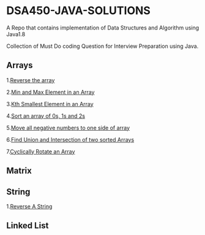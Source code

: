 # DSA450-JAVA-SOLUTIONS

A Repo that contains implementation of Data Structures and Algorithm using Java1.8

Collection of Must Do coding Question for Interview Preparation using Java.

## Arrays

1.[Reverse the array ](/src/Topic_wise_questions/Arrays/ReverseTheArray.java)

2.[Min and Max Element in an Array](/src/Topic_wise_questions/Arrays/FindMinandMaxElementinArray)

3.[Kth Smallest Element in an Array](/src/Topic_wise_questions/Arrays/KthSmallestElement.java)

4.[Sort an array of 0s, 1s and 2s](/src/Topic_wise_questions/Arrays/SortAnArrayof0and1.java)

5.[Move all negative numbers to one side of array](/src/Topic_wise_questions/Arrays/MoveNegativeNumberToOneSideInArray.java)

6.[Find Union and Intersection of two sorted Arrays](/src/Topic_wise_questions/Arrays/UnionOfTwoArrays.java)

7.[Cyclically Rotate an Array](/src/Topic_wise_questions/Arrays/CyclicRotateArrayByOne.java)


## Matrix

## String

1.[Reverse A String](/src/ReverseAString.java)

## Linked List
